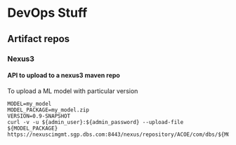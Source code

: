 # DevOps Stuff

## Artifact repos

### Nexus3

#### API to upload to a nexus3 maven repo

To upload a ML model with particular version

```
MODEL=my_model
MODEL_PACKAGE=my_model.zip
VERSION=0.9-SNAPSHOT
curl -v -u ${admin_user}:${admin_password} --upload-file ${MODEL_PACKAGE} https://nexuscimgmt.sgp.dbs.com:8443/nexus/repository/ACOE/com/dbs/${MODEL}/${VERSION}/${MODEL}-${VERSION}.zip
```

